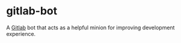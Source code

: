 # gitlab-bot

A [Gitlab](https://gitlab.com) bot that acts as a helpful minion for improving
development experience.
